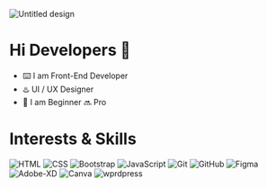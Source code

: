 ![Untitled design](https://github.com/KASRA10/KASRA10/assets/76257704/d93376f8-c970-4535-a84b-723dc1afa92a)
# Hi Developers 👋
- ⌨️ I am Front-End Developer
- ♨️ UI / UX Designer
- 🔔 I am Beginner 🔜 Pro
# Interests & Skills
![HTML](https://github.com/KASRA10/KASRA10/assets/76257704/5da5035e-1c4a-4f4d-9745-b55981e13d74)
![CSS](https://github.com/KASRA10/KASRA10/assets/76257704/a274e5d7-66fe-4b7e-8eff-f203d6bf505c)
![Bootstrap](https://github.com/KASRA10/KASRA10/assets/76257704/185a965d-5584-4b30-9ef9-e7d5774b55ce)
![JavaScript](https://github.com/KASRA10/KASRA10/assets/76257704/357bcc26-14e7-42d2-837b-9830a57ad48c)
![Git](https://github.com/KASRA10/KASRA10/assets/76257704/b2300e54-4161-4866-bb46-fc25e576a1a6)
![GitHub](https://github.com/KASRA10/KASRA10/assets/76257704/8b19c845-56d8-4565-9861-0da979f62a75)
![Figma](https://github.com/KASRA10/KASRA10/assets/76257704/814a9483-9fe5-42ec-aca9-33398b166a16)
![Adobe-XD](https://github.com/KASRA10/KASRA10/assets/76257704/af8c30e7-533a-4384-bf9c-84061bef60b2)
![Canva](https://github.com/KASRA10/KASRA10/assets/76257704/4943a16d-be7a-4acd-be6e-e7930ffd227b)
![wprdpress](https://github.com/KASRA10/KASRA10/assets/76257704/8006545f-5280-41a5-84b0-6e7114ee8f9d)
